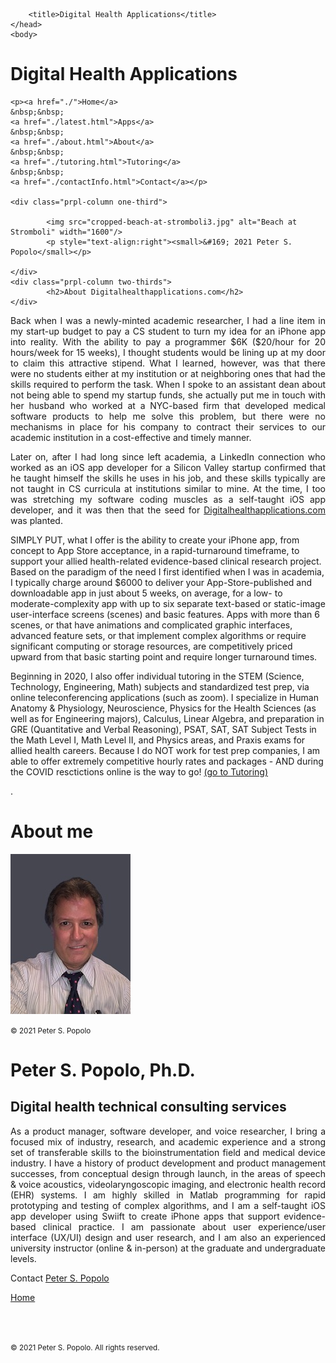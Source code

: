 
<html>
	<head>
		<meta charset="UTF-8" />
		<meta name="viewport" content="width=device-width, initial-scale=1, maximum-scale=1, user-scalable=no" />
		<meta http-equiv="X-UA-Compatible" content="IE=edge" />


		<title>Digital Health Applications</title>
	</head>
	<body>
	
<div class="prpl-row">
	<div class="prpl-column two-thirds">
			<h1>Digital Health Applications</h1>
	</div>
	
	<p><a href="./">Home</a>
	&nbsp;&nbsp;
	<a href="./latest.html">Apps</a>
	&nbsp;&nbsp;
	<a href="./about.html">About</a>
	&nbsp;&nbsp;
	<a href="./tutoring.html">Tutoring</a>
	&nbsp;&nbsp;
	<a href="./contactInfo.html">Contact</a></p>
	
	<div class="prpl-column one-third">
	
  			<img src="cropped-beach-at-stromboli3.jpg" alt="Beach at Stromboli" width="1600"/>
  			<p style="text-align:right"><small>&#169; 2021 Peter S. Popolo</small></p>

	</div>
	<div class="prpl-column two-thirds">
			<h2>About Digitalhealthapplications.com</h2>
	</div>
</div>

<div class="prpl-row">

<p style="text-align:justify">Back when I was a newly-minted academic researcher, I had a line item in my start-up budget to pay a CS student to turn my idea for an iPhone app into reality. With the ability to pay a programmer $6K ($20/hour for 20 hours/week for 15 weeks), I thought students would be lining up at my door to claim this attractive stipend. What I learned, however, was that there were no students either at my institution or at neighboring ones that had the skills required to perform the task. When I spoke to an assistant dean about not being able to spend my startup funds, she actually put me in touch with her husband who worked at a NYC-based firm that developed medical software products to help me solve this problem, but there were no mechanisms in place for his company to contract their services to our academic institution in a cost-effective and timely manner.</p>

<p style="text-align:justify">Later on, after I had long since left academia, a LinkedIn connection who worked as an iOS app developer for a Silicon Valley startup confirmed that he taught himself the skills he uses in his job, and these skills typically are not taught in CS curricula at institutions similar to mine. At the time, I too was stretching my software coding muscles as a self-taught iOS app developer, and it was then that the seed for <a href="http://www.digitalhealthapplications.com">Digitalhealthapplications.com</a> was planted.</p>

<p>SIMPLY PUT, what I offer is the ability to create your iPhone app, from concept to App Store acceptance, in a rapid-turnaround timeframe, to support your allied health-related evidence-based clinical research project. Based on the paradigm of the need I first identified when I was in academia, I typically charge around $6000 to deliver your App-Store-published and downloadable app in just about 5 weeks, on average, for a low- to moderate-complexity app with up to six separate text-based or static-image user-interface screens (scenes) and basic features. Apps with more than 6 scenes, or that have animations and complicated graphic interfaces, advanced feature sets, or that implement complex algorithms or require significant computing or storage resources, are competitively priced upward from that basic starting point and require longer turnaround times.</p>

<p>Beginning in 2020, I also offer individual tutoring in the STEM (Science, Technology, Engineering, Math) subjects and standardized test prep, via online teleconferencing  applications (such as zoom). I specialize in Human Anatomy & Physiology, Neuroscience, Physics for the Health Sciences (as well as for Engineering majors), Calculus, Linear Algebra, and preparation in GRE (Quantitative and Verbal Reasoning), PSAT, SAT, SAT Subject Tests in the Math Level I, Math Level II, and Physics areas, and Praxis exams for allied health careers. Because I do NOT work for test prep companies, I am able to offer extremely competitive hourly rates and packages - AND during the COVID resctictions online is the way to go! <a href="./tutoring.html">(go to Tutoring)</a></p>.

</div>
	
<div class="prpl-column one-third">
	<div class="prpl-column two-thirds">
			<h1>About me</h1>
		<img src="psp.jpg" alt="psp"/>
		<p><small>&#169; 2021 Peter S. Popolo</small></p>
	</div>
	<div class="prpl-column two-thirds">
		 <h1>Peter S. Popolo, Ph.D.</h1>
			<h2>Digital health technical consulting services</h2>
	</div>
</div>

<p style="text-align:justify">As a product manager, software developer, and voice researcher, I bring a focused mix of industry, research, and academic experience and a strong set of transferable skills to the bioinstrumentation field and medical device industry. I have a history of product development and product management successes, from conceptual design through launch, in the areas of speech & voice acoustics, videolaryngoscopic imaging, and electronic health record (EHR) systems. I am highly skilled in Matlab programming for rapid prototyping and testing of complex algorithms, and I am a self-taught iOS app developer using Swiift to create iPhone apps that support evidence-based clinical practice. I am passionate about user experience/user interface (UX/UI) design and user research, and I am also an experienced university instructor (online & in-person) at the graduate and undergraduate levels. </p> 

<p>Contact <a href="mailto:peterpopolo@gmail.com?subject=Contact"> Peter S. Popolo</a></p>

<a href="./">Home</a>

<br><br><p><small>&#169; 2021 Peter S. Popolo. All rights reserved.</small></p>







